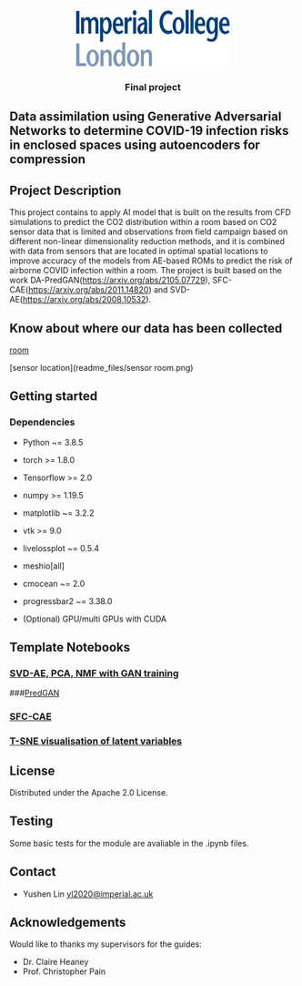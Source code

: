 <!-- PROJECT LOGO -->
<br />
<p align="center">
  <a href="https://github.com/acse-2020/">
    <img src="readme_files/logo_imperial_college_london.png" alt="Logo" width="270" height="100">
  </a>
  
  <h3 align="center">Final project</h3>
  <p align="center">
    
  </p>
</p>


## Data assimilation using Generative Adversarial Networks to determine COVID-19 infection risks in enclosed spaces using autoencoders for compression

## Project Description

This project contains to apply AI model that is built on the results from CFD simulations to predict the CO2 distribution within a room based on CO2 sensor data that is limited and observations from field campaign based on different non-linear dimensionality reduction methods, and it is combined with data from sensors that are located in optimal spatial locations to improve accuracy of the models from AE-based ROMs to predict the risk of airborne COVID infection within a room. The project is built based on the work DA-PredGAN(https://arxiv.org/abs/2105.07729), SFC-CAE(https://arxiv.org/abs/2011.14820) and SVD-AE(https://arxiv.org/abs/2008.10532).

## Know about where our data has been collected
[room](readme_files/room.png)

[sensor location](readme_files/sensor room.png)

## Getting started
### Dependencies

* Python ~= 3.8.5
* torch >= 1.8.0
* Tensorflow >= 2.0
* numpy >= 1.19.5
* matplotlib ~= 3.2.2
* vtk >= 9.0
* livelossplot ~= 0.5.4
* meshio[all]
* cmocean ~= 2.0

* progressbar2 ~= 3.38.0
* (Optional) GPU/multi GPUs with CUDA

## Template Notebooks

### [SVD-AE, PCA, NMF with GAN training]()


###[PredGAN]()

### [SFC-CAE](PredGAN/SFC-CAE/SFC_CAE_Compression.ipynb)


### [T-SNE visualisation of latent variables](t_SNE_visualisation.ipynb)

## License

Distributed under the Apache 2.0 License.

## Testing 
Some basic tests for the module are avaliable in the .ipynb files.

## Contact
* Yushen Lin yl2020@imperial.ac.uk

## Acknowledgements
Would like to thanks my supervisors for the guides:
* Dr. Claire Heaney
* Prof. Christopher Pain 
